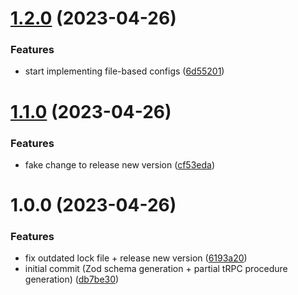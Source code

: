 # [1.2.0](https://github.com/LilaRest/prismary/compare/v1.1.0...v1.2.0) (2023-04-26)


### Features

* start implementing file-based configs ([6d55201](https://github.com/LilaRest/prismary/commit/6d55201994cde9141da740fd41f34b7d551a133d))

# [1.1.0](https://github.com/LilaRest/prismary/compare/v1.0.0...v1.1.0) (2023-04-26)


### Features

* fake change to release new version ([cf53eda](https://github.com/LilaRest/prismary/commit/cf53eda2f1e3122f584eb2d97391ba56fd73e45a))

# 1.0.0 (2023-04-26)


### Features

* fix outdated lock file + release new version ([6193a20](https://github.com/LilaRest/prismary/commit/6193a207f118c3e0d6c51589d9a1aa4bf54c3faa))
* initial commit (Zod schema generation + partial tRPC procedure generation) ([db7be30](https://github.com/LilaRest/prismary/commit/db7be3099b784f6987cf3ce14de249541a744c18))
